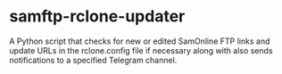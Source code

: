 # samftp-rclone-updater
A Python script that checks for new or edited SamOnline FTP links and update URLs in the rclone.config file if necessary along with also sends notifications to a specified Telegram channel.

